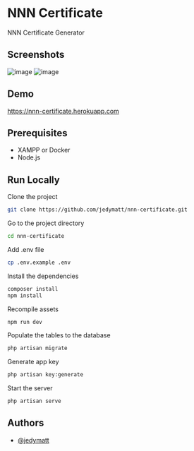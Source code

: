 # NNN Certificate

NNN Certificate Generator


## Screenshots

![image](https://user-images.githubusercontent.com/54795428/175811183-a9745adb-f6d4-416a-950c-beddf2da7378.png)
![image](https://user-images.githubusercontent.com/54795428/175811198-1ce3ad00-1814-4427-b94c-a602876d9214.png)


## Demo

https://nnn-certificate.herokuapp.com


## Prerequisites

* XAMPP or Docker
* Node.js


## Run Locally

Clone the project

```bash
git clone https://github.com/jedymatt/nnn-certificate.git
```

Go to the project directory

```bash
cd nnn-certificate
```

Add .env file

```bash
cp .env.example .env
```

Install the dependencies

```bash
composer install
npm install
```

Recompile assets

```bash
npm run dev
```

Populate the tables to the database

```bash
php artisan migrate
```

Generate app key

```bash
php artisan key:generate
```

Start the server

```bash
php artisan serve
```


## Authors

- [@jedymatt](https://www.github.com/jedymatt)

